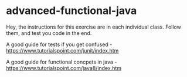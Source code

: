 # advanced-functional-java
Hey, the instructions for this exercise are in each individual class. Follow them, and test you code in the end. 

A good guide for tests if you get confused - 
https://www.tutorialspoint.com/junit/index.htm 

A good guide for functional concpets in java - 
https://www.tutorialspoint.com/java8/index.htm
